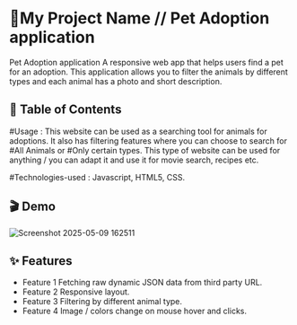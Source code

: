 # 🚀My Project Name // Pet Adoption application
Pet Adoption application
A responsive web app that helps users find a pet for an adoption. 
This application allows you to filter the animals by different types and each animal has a photo and short description.

## 📖 Table of Contents

  #Usage : 
  This website can be used as a searching tool for animals for adoptions.
  It also has filtering features where you can choose to search for #All Animals or #Only certain types.
  This type of website can be used for anything / you can adapt it and use it for movie search, recipes etc.
  
  #Technologies-used : 
  Javascript, HTML5, CSS.

## 🎬 Demo
![Screenshot 2025-05-09 162511](https://github.com/user-attachments/assets/d7fb88b4-6128-45f3-89e3-125eb6b0ace7)

## ✨ Features

- Feature 1 Fetching raw dynamic JSON data from third party URL.
- Feature 2 Responsive layout.
- Feature 3 Filtering by different animal type.
- Feature 4 Image / colors change on mouse hover and clicks.



